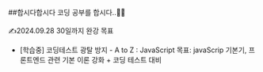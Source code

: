 ##합시다합시다 코딩 공부를 합시다..👋👋
</br>
</br>
✍️2024.09.28  30일까지 완강 목표
- [학습중] 코딩테스트 광탈 방지 - A to Z : JavaScript
  목표: javaScrip 기본기, 프론트엔드 관련 기본 이론 강화 + 코딩 테스트 대비
